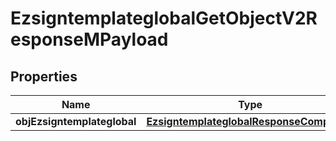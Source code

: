 
# EzsigntemplateglobalGetObjectV2ResponseMPayload

## Properties
| Name | Type | Description | Notes |
| ------------ | ------------- | ------------- | ------------- |
| **objEzsigntemplateglobal** | [**EzsigntemplateglobalResponseCompound**](EzsigntemplateglobalResponseCompound.md) |  |  |



